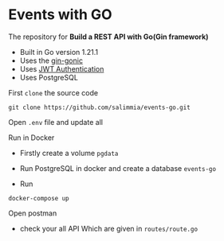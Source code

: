 # Events with GO

The repository for <b>Build a REST API with Go(Gin framework)</b>

- Built in Go version 1.21.1
- Uses the [gin-gonic](https://github.com/gin-gonic/gin)
- Uses [JWT Authentication](github.com/golang-jwt/jwt/v5)
- Uses PostgreSQL

First `clone` the source code

```
git clone https://github.com/salimmia/events-go.git
```

Open `.env` file and update all

Run in Docker

- Firstly create a volume `pgdata`
- Run PostgreSQL in docker and create a database `events-go`

- Run

```
docker-compose up
```

Open postman

- check your all API Which are given in `routes/route.go`

